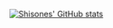 [![Shisones' GitHub stats](https://github-readme-stats.vercel.app/api?username=Shisones)](https://github.com/anuraghazra/github-readme-stats)
